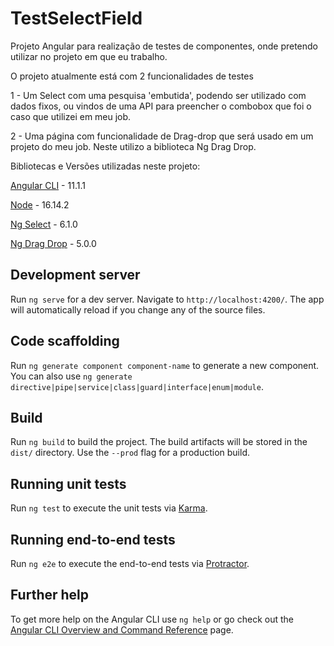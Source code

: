# TestSelectField

Projeto Angular para realização de testes de componentes, onde pretendo utilizar no projeto em que eu trabalho.

O projeto atualmente está com 2 funcionalidades de testes

1 - Um Select com uma pesquisa 'embutida', podendo ser utilizado com dados fixos, ou vindos de uma API para preencher o combobox que foi o caso que utilizei em meu job.

2 - Uma página com funcionalidade de Drag-drop que será usado em um projeto do meu job. Neste utilizo a biblioteca Ng Drag Drop.


Bibliotecas e Versões utilizadas neste projeto:

[Angular CLI](https://github.com/angular/angular-cli) - 11.1.1

[Node](https://nodejs.org/en/download) - 16.14.2

[Ng Select](https://www.npmjs.com/package/@ng-select/ng-select) -  6.1.0

[Ng Drag Drop](https://www.npmjs.com/package/ng-drag-drop) - 5.0.0


## Development server

Run `ng serve` for a dev server. Navigate to `http://localhost:4200/`. The app will automatically reload if you change any of the source files.

## Code scaffolding

Run `ng generate component component-name` to generate a new component. You can also use `ng generate directive|pipe|service|class|guard|interface|enum|module`.

## Build

Run `ng build` to build the project. The build artifacts will be stored in the `dist/` directory. Use the `--prod` flag for a production build.

## Running unit tests

Run `ng test` to execute the unit tests via [Karma](https://karma-runner.github.io).

## Running end-to-end tests

Run `ng e2e` to execute the end-to-end tests via [Protractor](http://www.protractortest.org/).

## Further help

To get more help on the Angular CLI use `ng help` or go check out the [Angular CLI Overview and Command Reference](https://angular.io/cli) page.
